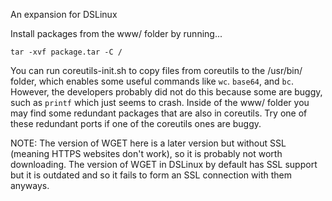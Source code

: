An expansion for DSLinux

Install packages from the www/ folder by running...

```
tar -xvf package.tar -C / 
```

You can run coreutils-init.sh to copy files from coreutils to the /usr/bin/ folder, which enables some useful commands like `wc`. `base64`, and `bc`. However, the developers probably did not do this because some are buggy, such as `printf` which just seems to crash. Inside of the www/ folder you may find some redundant packages that are also in coreutils. Try one of these redundant ports if one of the coreutils ones are buggy.

NOTE: The version of WGET here is a later version but without SSL (meaning HTTPS websites don't work), so it is probably not worth downloading. The version of WGET in DSLinux by default has SSL support but it is outdated and so it fails to form an SSL connection with them anyways. 


